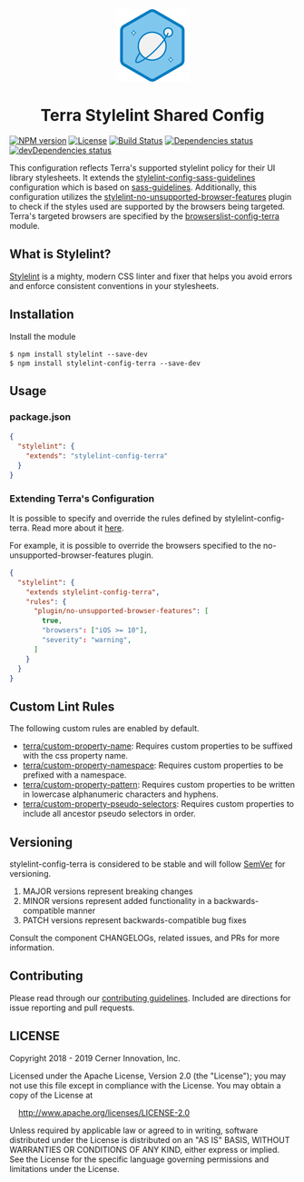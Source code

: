 <!-- Logo -->
<p align="center">
  <img height="128" width="128" src="https://github.com/cerner/stylelint-config-terra/raw/master/terra.png">
</p>

<!-- Name -->
<h1 align="center">
  Terra Stylelint Shared Config
</h1>

[![NPM version](https://badgen.net/npm/v/stylelint-config-terra)](https://www.npmjs.org/package/stylelint-config-terra)
[![License](https://badgen.net/github/license/cerner/stylelint-config-terra)](https://github.com/cerner/stylelint-config-terra/blob/master/LICENSE)
[![Build Status](https://badgen.net/travis/cerner/stylelint-config-terra)](https://travis-ci.org/cerner/stylelint-config-terra)
[![Dependencies status](https://badgen.net/david/dep/cerner/stylelint-config-terra)](https://david-dm.org/cerner/stylelint-config-terra)
[![devDependencies status](https://badgen.net/david/dev/cerner/stylelint-config-terra)](https://david-dm.org/cerner/stylelint-config-terra?type=dev)


This configuration reflects Terra's supported stylelint policy for their UI library stylesheets. It extends the  [stylelint-config-sass-guidelines](https://github.com/bjankord/stylelint-config-sass-guidelines) configuration which is based on [sass-guidelines](https://sass-guidelin.es/). Additionally, this configuration utilizes the [stylelint-no-unsupported-browser-features](https://github.com/ismay/stylelint-no-unsupported-browser-features) plugin to check if the styles used are supported by the browsers being targeted. Terra's targeted browsers are specified by the [browserslist-config-terra](https://github.com/cerner/browserslist-config-terra) module.

## What is Stylelint?

[Stylelint](https://stylelint.io/) is a mighty, modern CSS linter and fixer that helps you avoid errors and enforce consistent conventions in your stylesheets.


## Installation

Install the module

```shell
$ npm install stylelint --save-dev
$ npm install stylelint-config-terra --save-dev
```

## Usage

### package.json

```json
{
  "stylelint": {
    "extends": "stylelint-config-terra"
  }
}
```

### Extending Terra's Configuration
It is possible to specify and override the rules defined by stylelint-config-terra. Read more about it [here](https://stylelint.io/user-guide/configuration/#extends).

For example, it is possible to override the browsers specified to the no-unsupported-browser-features plugin.

```json
{
  "stylelint": {
    "extends stylelint-config-terra",
    "rules": {
      "plugin/no-unsupported-browser-features": [
        true,
        "browsers": ["iOS >= 10"],
        "severity": "warning",
      ]
    }
  }
}
```

## Custom Lint Rules

The following custom rules are enabled by default.

* [terra/custom-property-name](https://github.com/cerner/stylelint-config-terra/blob/master/lib/rules/custom-property-name): Requires custom properties to be suffixed with the css property name.
* [terra/custom-property-namespace](https://github.com/cerner/stylelint-config-terra/blob/master/lib/rules/custom-property-namespace): Requires custom properties to be prefixed with a namespace.
* [terra/custom-property-pattern](https://github.com/cerner/stylelint-config-terra/blob/master/lib/rules/custom-property-pattern): Requires custom properties to be written in lowercase alphanumeric characters and hyphens.
* [terra/custom-property-pseudo-selectors](https://github.com/cerner/stylelint-config-terra/blob/master/lib/rules/custom-property-pseudo-selectors): Requires custom properties to include all ancestor pseudo selectors in order.

## Versioning

stylelint-config-terra is considered to be stable and will follow [SemVer](http://semver.org/) for versioning.
1. MAJOR versions represent breaking changes
2. MINOR versions represent added functionality in a backwards-compatible manner
3. PATCH versions represent backwards-compatible bug fixes

Consult the component CHANGELOGs, related issues, and PRs for more information.

## Contributing

Please read through our [contributing guidelines](CONTRIBUTING.md). Included are directions for issue reporting and pull requests.

## LICENSE

Copyright 2018 - 2019 Cerner Innovation, Inc.

Licensed under the Apache License, Version 2.0 (the "License"); you may not use this file except in compliance with the License. You may obtain a copy of the License at

&nbsp;&nbsp;&nbsp;&nbsp;http://www.apache.org/licenses/LICENSE-2.0

Unless required by applicable law or agreed to in writing, software distributed under the License is distributed on an "AS IS" BASIS, WITHOUT WARRANTIES OR CONDITIONS OF ANY KIND, either express or implied. See the License for the specific language governing permissions and limitations under the License.
